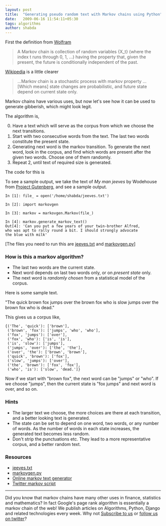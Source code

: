 ```yaml
---
layout: post
title:  "Generating pseudo random text with Markov chains using Python"
date:   2009-06-16 11:54:11+05:30
tags: algorithms
author: shabda
---
```

First the definition from [Wolfram](http://mathworld.wolfram.com/MarkovChain.html)

<blockquote>
A Markov chain is collection of random variables {X_t} (where the index t runs through 0, 1, ...) having the property that, given the present, the future is conditionally independent of the past.
</blockquote>

[Wikipedia](http://en.wikipedia.org/wiki/Transition_probabilities) is a little clearer

<blockquote>
 ...Markov chain is a stochastic process with markov property ... [Which means] state changes are probabilistic, and future state depend on current state only.
</blockquote>

Markov chains have various uses, but now let's see how it can be used to generate
gibberish, which might look legit.

The algorithm is,

0. Have a text which will serve as the corpus from which we choose the next
transitions.
1. Start with two consecutive words from the text. The last two words constitute
the present state.
2. Generating next word is the markov transition. To generate the next word, look
in the corpus, and find which words are present after the given two words. Choose
one of them randomly.
3. Repeat 2, until text of required size is generated.

The code for this is

<script src="http://gist.github.com/131679.js"></script>

To see a sample output, we take the text of _My man jeeves_ by Wodehouse from
[Project Gutenberg](http://www.gutenberg.org/etext/8164), and see a sample output.

    In [1]: file_ = open('/home/shabda/jeeves.txt')
    
    In [2]: import markovgen
    
    In [3]: markov = markovgen.Markov(file_)
    
    In [4]: markov.generate_markov_text()
    Out[4]: 'Can you put a few years of your twin-brother Alfred,
    who was apt to rally round a bit. I should strongly advocate
    the blue with milk'


[The files you need to run this are <a href='http://uswaretech.com/blog/wp-content/uploads/2009/06/jeeves.txt'>jeeves.txt</a> and <a href='http://uswaretech.com/blog/wp-content/uploads/2009/06/markovgenpy.txt'>markovgen.py</a>]



### How is this a markov algorithm?

* The last two words are the current state.
* Next word depends on last two words only, or on _present state_ only.
* The next word is _randomly chosen_ from a statistical model of the corpus.


Here is some sample text.

"The quick brown fox jumps over the brown fox who is slow jumps over the brown
fox who is dead."

This gives us a corpus like,

    {('The', 'quick'): ['brown'],
     ('brown', 'fox'): ['jumps', 'who', 'who'],
     ('fox', 'jumps'): ['over'],
     ('fox', 'who'): ['is', 'is'],
     ('is', 'slow'): ['jumps'],
     ('jumps', 'over'): ['the', 'the'],
     ('over', 'the'): ['brown', 'brown'],
     ('quick', 'brown'): ['fox'],
     ('slow', 'jumps'): ['over'],
     ('the', 'brown'): ['fox', 'fox'],
     ('who', 'is'): ['slow', 'dead.']}
 
 Now if we start with "brown fox", the next word can be "jumps" or "who". If we
 choose "jumps", then the current state is "fox jumps" and next word is over,
 and so on.
 
### Hints

* The larger text we choose, the more choices are there at each transition, and
a better looking text is generated.
* The state can be set to depend on one word, two words, or any number of words.
As the number of words in each state increases, the generated text becomes less
random.
* Don't strip the punctuations etc. They lead to a more representative corpus,
and a better random text.

### Resources

* <a href='http://uswaretech.com/blog/wp-content/uploads/2009/06/jeeves.txt'>jeeves.txt</a>
* <a href='http://uswaretech.com/blog/wp-content/uploads/2009/06/markovgenpy.txt'>markovgen.py</a>
* [Online markov text generator](http://www.yisongyue.com/shaney/)
* [Twitter markov script](http://www.yaymukund.com/twittov/)

-------------

Did you know that markov chains have many other uses in finance, statistics and mathematics? In fact Google's page rank algorithm is essentially a markov chain of the web! We publish articles on Algorithms, Python, Django and related technologies every week. Why not [Subscribe to us](http://agiliq.com/newsletter/subscribe/) or [follow us on twitter](http://twitter.com/agiliqdotcom)?


